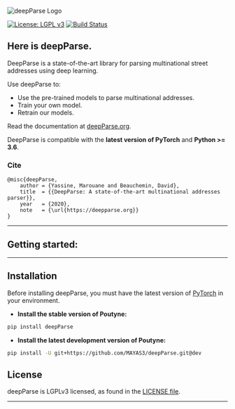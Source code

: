 ![deepParse Logo](https://raw.githubusercontent.com/MAYS3/deepParse/master/docs/source/_static/logos/logo.png)

[![License: LGPL v3](https://img.shields.io/badge/License-LGPL%20v3-blue.svg)](http://www.gnu.org/licenses/lgpl-3.0)
[![Build Status](https://travis-ci.org/MAYS3/deepParse.svg?branch=master)](https://travis-ci.org/MAYS3/deepParse)

## Here is deepParse.

DeepParse is a state-of-the-art library for parsing multinational street addresses using deep learning.

Use deepParse to:
- Use the pre-trained models to parse multinational addresses.
- Train your own model.
- Retrain our models.

Read the documentation at [deepParse.org](https://deepparse.org).

DeepParse is compatible with  the __latest version of PyTorch__ and  __Python >= 3.6__.

### Cite
```
@misc{deepParse,
    author = {Yassine, Marouane and Beauchemin, David},
    title  = {{DeepParse: A state-of-the-art multinational addresses parser}},
    year   = {2020},
    note   = {\url{https://deepparse.org}}
}
```


------------------

## Getting started: 


------------------

## Installation

Before installing deepParse, you must have the latest version of [PyTorch](https://pytorch.org/) in your environment.

- **Install the stable version of Poutyne:**

```sh
pip install deepParse
```

- **Install the latest development version of Poutyne:**

```sh
pip install -U git+https://github.com/MAYAS3/deepParse.git@dev
```

## License

deepParse is LGPLv3 licensed, as found in the [LICENSE file](https://github.com/MAYAS3/deepParse/blob/master/LICENSE).

------------------
